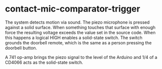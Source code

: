 # contact-mic-comparator-trigger
The system detects motion via sound. The piezo microphone is pressed against a solid surface. When something touches that surface with enough force the resulting voltage exceeds the value set in the source code. When this happens a logical HIGH enables a solid-state switch. The switch grounds the doorbell remote, which is the same as a person pressing the doorbell button. 

A 741 op-amp brings the piezo signal to the level of the Arduino and 1/4 of a CD4066 acts as the solid-state switch. 
